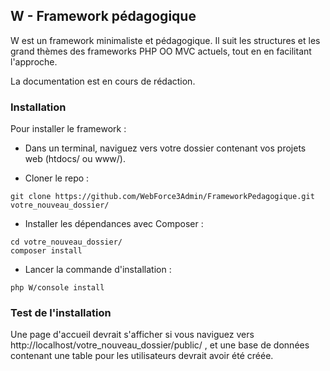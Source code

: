 ## W - Framework pédagogique

W est un framework minimaliste et pédagogique. Il suit les structures et les grand thèmes des frameworks PHP OO MVC actuels, tout en en facilitant l'approche. 

La documentation est en cours de rédaction.

### Installation

Pour installer le framework  :

* Dans un terminal, naviguez vers votre dossier contenant vos projets web (htdocs/ ou www/).

* Cloner le repo :
```
git clone https://github.com/WebForce3Admin/FrameworkPedagogique.git votre_nouveau_dossier/
```
* Installer les dépendances avec Composer :
```
cd votre_nouveau_dossier/
composer install
```
* Lancer la commande d'installation :
```
php W/console install
```

### Test de l'installation
Une page d'accueil devrait s'afficher si vous naviguez vers http://localhost/votre_nouveau_dossier/public/ , et une base de données contenant une table pour les utilisateurs devrait avoir été créée. 
